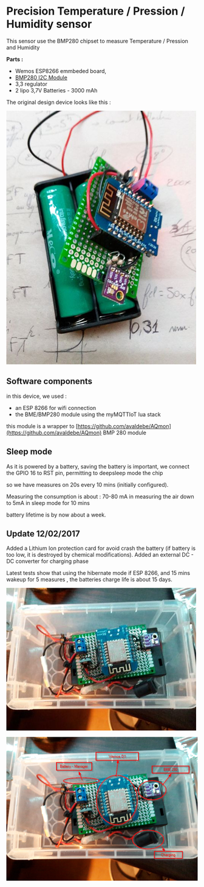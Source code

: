 # Precision Temperature / Pression / Humidity sensor

This sensor use the BMP280 chipset to measure Temperature / Pression and Humidity

**Parts :**

- Wemos ESP8266 emmbeded board, 
- [BMP280 I2C Module](https://cdn-shop.adafruit.com/datasheets/BST-BMP280-DS001-11.pdf)
- 3,3 regulator
- 2 lipo 3,7V Batteries - 3000 mAh

The original design device looks like this :

![device.jpg](device.jpg) 

## Software components

in this device, we used :

- an ESP 8266 for wifi connection
- the BME/BMP280 module using the myMQTTIoT lua stack

this module is a wrapper to [https://github.com/avaldebe/AQmon](https://github.com/avaldebe/AQmon) BMP 280 module

## Sleep mode

As it is powered by a battery, saving the battery is important, 
we connect the GPIO 16 to RST pin, permitting to deepsleep mode the chip

so we have measures on 20s every 10 mins (initially configured).

Measuring the consumption is about :
70-80 mA in measuring the air
down to 5mA in sleep mode for 10 mins 

battery lifetime is by now about a week.



## Update 12/02/2017

Added a Lithium Ion protection card for avoid crash the battery (if battery is too low, it is destroyed by chemical modifications). Added an external DC - DC converter for charging phase

Latest tests show that using the hibernate mode if ESP 8266, and 15 mins wakeup for 5 measures , the batteries charge life is about 15 days.



![](20170212_202507.jpg)



![](infos.png)